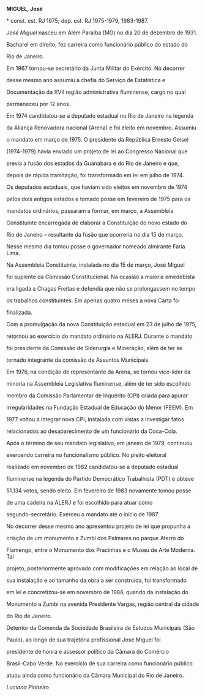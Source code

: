 **MIGUEL, José**



\* const. est. RJ 1975; dep. est. RJ 1975-1979, 1983-1987.



*José Miguel* nasceu em Além Paraíba (MG) no dia 20 de dezembro de 1931.



Bacharel em direito, fez carreira como funcionário público do estado do

Rio de Janeiro.



Em 1967 tornou-se secretário da Junta Militar do Exército. No decorrer

desse mesmo ano assumiu a chefia do Serviço de Estatística e

Documentação da XVII região administrativa fluminense, cargo no qual

permaneceu por 12 anos.



Em 1974 candidatou-se a deputado estadual no Rio de Janeiro na legenda

da Aliança Renovadora nacional (Arena) e foi eleito em novembro. Assumiu

o mandato em março de 1975. O presidente da República Ernesto Geisel

(1974-1979) havia enviado um projeto de lei ao Congresso Nacional que

previa a fusão dos estados da Guanabara e do Rio de Janeiro e que,

depois de rápida tramitação, foi transformado em lei em julho de 1974.

Os deputados estaduais, que haviam sido eleitos em novembro de 1974

pelos dois antigos estados e tomado posse em fevereiro de 1975 para os

mandatos ordinários, passaram a formar, em março, a Assembleia

Constituinte encarregada de elaborar a Constituição do novo estado do

Rio de Janeiro – resultante da fusão que ocorreria no dia 15 de março.

Nesse mesmo dia tomou posse o governador nomeado almirante Faria Lima.



Na Assembleia Constituinte, instalada no dia 15 de março, José Miguel

foi suplente da Comissão Constitucional. Na ocasião a maioria emedebista

era ligada a Chagas Freitas e defendia que não se prolongassem no tempo

os trabalhos constituintes. Em apenas quatro meses a nova Carta foi

finalizada.



Com a promulgação da nova Constituição estadual em 23 de julho de 1975,

retornou ao exercício do mandato ordinário na ALERJ. Durante o mandato

foi presidente da Comissão de Siderurgia e Mineração, além de ter se

tornado integrante da comissão de Assuntos Municipais.



Em 1976, na condição de representante da Arena, se tornou vice-líder da

minoria na Assembleia Legislativa fluminense, além de ter sido escolhido

membro da Comissão Parlamentar de Inquérito (CPI) criada para apurar

irregularidades na Fundação Estadual de Educação do Menor (FEEM). Em

1977 voltou a integrar nova CPI, instalada com vistas a investigar fatos

relacionados ao desaparecimento de um funcionário da Coca-Cola.



Após o término de seu mandato legislativo, em janeiro de 1979, continuou

exercendo carreira no funcionalismo público. No pleito eleitoral

realizado em novembro de 1982 candidatou-se a deputado estadual

fluminense na legenda do Partido Democrático Trabalhista (PDT) e obteve

51.134 votos, sendo eleito. Em fevereiro de 1983 novamente tomou posse

de uma cadeira na ALERJ e foi escolhido para atuar como

segundo-secretário. Exerceu o mandato até o início de 1987.



No decorrer desse mesmo ano apresentou projeto de lei que propunha a

criação de um monumento a Zumbi dos Palmares no parque Aterro do

Flamengo, entre o Monumento dos Pracinhas e o Museu de Arte Moderna. Tal

projeto, posteriormente aprovado com modificações em relação ao local de

sua instalação e ao tamanho da obra a ser construída, foi transformado

em lei e concretizou-se em novembro de 1986, quando da instalação do

Monumento a Zumbi na avenida Presidente Vargas, região central da cidade

do Rio de Janeiro.



Detentor da Comenda da Sociedade Brasileira de Estudos Municipais (São

Paulo), ao longo de sua trajetória profissional José Miguel foi

presidente de honra e assessor político da Câmara do Comércio

Brasil-Cabo Verde. No exercício de sua carreira como funcionário público

atuou ainda como funcionário da Câmara Municipal do Rio de Janeiro.



*Luciana Pinheiro*



